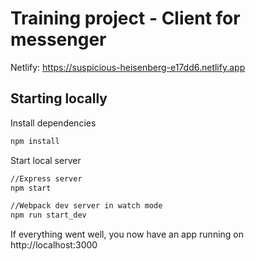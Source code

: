 # Training project - Client for messenger

Netlify: https://suspicious-heisenberg-e17dd6.netlify.app

## Starting locally

Install dependencies

```sh
npm install
```

Start local server

```sh
//Express server
npm start

//Webpack dev server in watch mode
npm run start_dev
```

If everything went well, you now have an app running on http://localhost:3000
